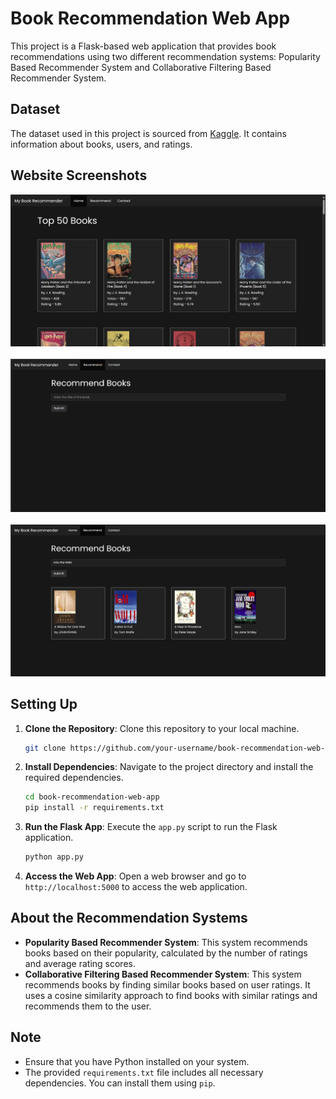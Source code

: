 # Book Recommendation Web App
This project is a Flask-based web application that provides book recommendations using two different recommendation systems: Popularity Based Recommender System and Collaborative Filtering Based Recommender System.

## Dataset
The dataset used in this project is sourced from [Kaggle](https://www.kaggle.com/datasets/arashnic/book-recommendation-dataset). It contains information about books, users, and ratings.

## Website Screenshots
![image](./screenshots/home.png) <br> <br>
![image](./screenshots/recommend_books.png) <br> <br>
![image](./screenshots/recommend_books2.png) <br>

## Setting Up

1. **Clone the Repository**: Clone this repository to your local machine.

    ```bash
    git clone https://github.com/your-username/book-recommendation-web-app.git
    ```

2. **Install Dependencies**: Navigate to the project directory and install the required dependencies.

    ```bash
    cd book-recommendation-web-app
    pip install -r requirements.txt
    ```

3. **Run the Flask App**: Execute the `app.py` script to run the Flask application.

    ```bash
    python app.py
    ```

4. **Access the Web App**: Open a web browser and go to `http://localhost:5000` to access the web application.

## About the Recommendation Systems

- **Popularity Based Recommender System**: This system recommends books based on their popularity, calculated by the number of ratings and average rating scores.
- **Collaborative Filtering Based Recommender System**: This system recommends books by finding similar books based on user ratings. It uses a cosine similarity approach to find books with similar ratings and recommends them to the user.

## Note

- Ensure that you have Python installed on your system.
- The provided `requirements.txt` file includes all necessary dependencies. You can install them using `pip`.
